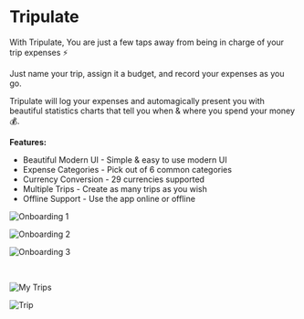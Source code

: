 # Tripulate



With Tripulate, You are just a few taps away from being in charge of your trip expenses ⚡️

Just name your trip, assign it a budget, and record your expenses as you go.



Tripulate will log your expenses and automagically present you with beautiful statistics charts that tell you when & where you spend your money 💰.



**Features:**

* Beautiful Modern UI - Simple & easy to use modern UI
* Expense Categories - Pick out of 6 common categories
* Currency Conversion - 29 currencies supported
* Multiple Trips - Create as many trips as you wish
* Offline Support - Use the app online or offline



![Onboarding 1](/screenshots/ios-1.png)

![Onboarding 2](/screenshots/ios-2.png)

![Onboarding 3](/screenshots/ios-3.png)

<br />

![My Trips](/screenshots/ios-4.png)

![Trip](/screenshots/ios-5.png)